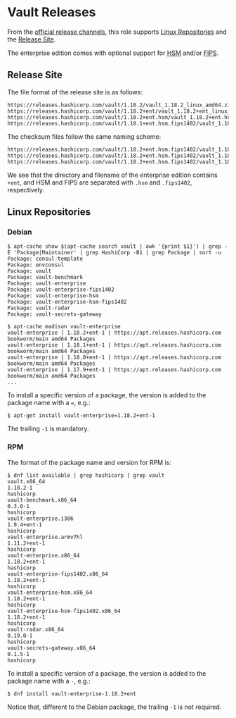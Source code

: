 # Vault Releases

From the [official release channels](https://www.hashicorp.com/official-release-channels),
this role supports [Linux Repositories](https://www.hashicorp.com/official-packaging-guide)
and the [Release Site](https://releases.hashicorp.com).

The enterprise edition comes with optional support for
[HSM](https://developer.hashicorp.com/vault/docs/enterprise/hsm)
and/or [FIPS](https://developer.hashicorp.com/vault/docs/enterprise/fips).

## Release Site

The file format of the release site is as follows:
```
https://releases.hashicorp.com/vault/1.18.2/vault_1.18.2_linux_amd64.zip
https://releases.hashicorp.com/vault/1.18.2+ent/vault_1.18.2+ent_linux_amd64.zip
https://releases.hashicorp.com/vault/1.18.2+ent.hsm/vault_1.18.2+ent.hsm_linux_amd64.zip
https://releases.hashicorp.com/vault/1.18.1+ent.hsm.fips1402/vault_1.18.1+ent.hsm.fips1402_linux_amd64.zip
```

The checksum files follow the same naming scheme:
```
https://releases.hashicorp.com/vault/1.18.2+ent.hsm.fips1402/vault_1.18.2+ent.hsm.fips1402_SHA256SUMS
https://releases.hashicorp.com/vault/1.18.2+ent.hsm.fips1402/vault_1.18.2+ent.hsm.fips1402_SHA256SUMS.sig
https://releases.hashicorp.com/vault/1.18.2+ent.hsm.fips1402/vault_1.18.2+ent.hsm.fips1402_SHA256SUMS.72D7468F.sig
```

We see that the directory and filename of the enterprise edition
contains `+ent`, and HSM and FIPS are separated with `.hsm` and
`.fips1402`, respectively.

## Linux Repositories

### Debian

```
$ apt-cache show $(apt-cache search vault | awk '{print $1}') | grep -E 'Package|Maintainer' | grep HashiCorp -B1 | grep Package | sort -u
Package: consul-template
Package: envconsul
Package: vault
Package: vault-benchmark
Package: vault-enterprise
Package: vault-enterprise-fips1402
Package: vault-enterprise-hsm
Package: vault-enterprise-hsm-fips1402
Package: vault-radar
Package: vault-secrets-gateway
```

```
$ apt-cache madison vault-enterprise
vault-enterprise | 1.18.2+ent-1 | https://apt.releases.hashicorp.com bookworm/main amd64 Packages
vault-enterprise | 1.18.1+ent-1 | https://apt.releases.hashicorp.com bookworm/main amd64 Packages
vault-enterprise | 1.18.0+ent-1 | https://apt.releases.hashicorp.com bookworm/main amd64 Packages
vault-enterprise | 1.17.9+ent-1 | https://apt.releases.hashicorp.com bookworm/main amd64 Packages
...
```

To install a specific version of a package, the version is added to the package name with a `=`, e.g.:
```
$ apt-get install vault-enterprise=1.18.2+ent-1
```
The trailing `-1` is mandatory.

### RPM

The format of the package name and version for RPM is:
```
$ dnf list available | grep hashicorp | grep vault
vault.x86_64                                                                             1.18.2-1                                                          hashicorp
vault-benchmark.x86_64                                                                   0.3.0-1                                                           hashicorp
vault-enterprise.i386                                                                    1.9.4+ent-1                                                       hashicorp
vault-enterprise.armv7hl                                                                 1.11.2+ent-1                                                      hashicorp
vault-enterprise.x86_64                                                                  1.18.2+ent-1                                                      hashicorp
vault-enterprise-fips1402.x86_64                                                         1.18.2+ent-1                                                      hashicorp
vault-enterprise-hsm.x86_64                                                              1.18.2+ent-1                                                      hashicorp
vault-enterprise-hsm-fips1402.x86_64                                                     1.18.2+ent-1                                                      hashicorp
vault-radar.x86_64                                                                       0.19.0-1                                                          hashicorp
vault-secrets-gateway.x86_64                                                             0.1.5-1                                                           hashicorp
```

To install a specific version of a package, the version is added to the package name with a `-`, e.g.:
```
$ dnf install vault-enterprise-1.18.2+ent
```
Notice that, different to the Debian package, the trailing `-1` is not required.